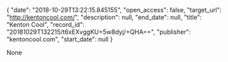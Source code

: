 {
  "date": "2018-10-29T13:22:15.845155", 
  "open_access": false, 
  "target_url": "http://kentoncool.com/", 
  "description": null, 
  "end_date": null, 
  "title": "Kenton Cool", 
  "record_id": "20181029T132215/t6xEXvggKU+5w8dyj/+QHA==", 
  "publisher": "kentoncool.com", 
  "start_date": null
}

None